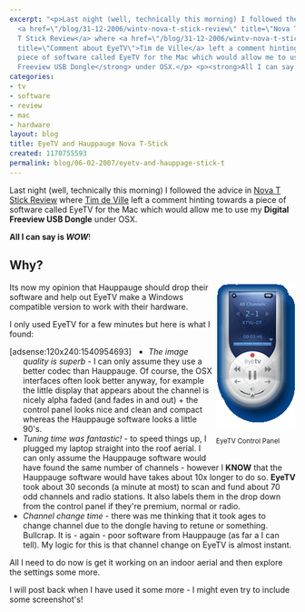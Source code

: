 ```yaml
---
excerpt: "<p>Last night (well, technically this morning) I followed the advice in
  <a href=\"/blog/31-12-2006/wintv-nova-t-stick-review\" title=\"Nova T Stick Review\">Nova
  T Stick Review</a> where <a href=\"/blog/31-12-2006/wintv-nova-t-stick-review#comment-867\"
  title=\"Comment about EyeTV\">Tim de Ville</a> left a comment hinting towards a
  piece of software called EyeTV for the Mac which would allow me to use my <strong>Digital
  Freeview USB Dongle</strong> under OSX.</p> <p><strong>All I can say is <em>WOW</em></strong>!</p>\r\n"
categories:
- tv
- software
- review
- mac
- hardware
layout: blog
title: EyeTV and Hauppauge Nova T-Stick
created: 1170755593
permalink: blog/06-02-2007/eyetv-and-hauppage-stick-t
---
```

<p>Last night (well, technically this morning) I followed the advice in <a href="/blog/31-12-2006/wintv-nova-t-stick-review" title="Nova T Stick Review">Nova T Stick Review</a> where <a href="/blog/31-12-2006/wintv-nova-t-stick-review#comment-867" title="Comment about EyeTV">Tim de Ville</a> left a comment hinting towards a piece of software called EyeTV for the Mac which would allow me to use my <strong>Digital Freeview USB Dongle</strong> under OSX.</p> <p><strong>All I can say is <em>WOW</em></strong>!</p>
<!--break-->
<h2>Why?</h2> <div style="margin: 0px 0px 5px 5px; float: right;"><img width="140" height="255" border="0" src="/sites/thingy-ma-jig.co.uk/files/eyetv.png" alt="EyeTV Panel" /> <p><sup>EyeTV Control Panel</sup></p></div> <p>Its now my opinion that Hauppauge should drop their software and help out EyeTV make a Windows compatible version to work with their hardware.</p> <p>I only used EyeTV for a few minutes but here is what I found:</p> <div style="margin: 0px 30px 0px 0px; float: left;">[adsense:120x240:1540954693]</div> <ul>     <li><em>The image quality is superb</em> - I can only assume they use a better codec than Hauppauge. Of course, the OSX interfaces often look better anyway, for example the little display that appears about the channel is nicely alpha faded (and fades in and out) + the control panel looks nice and clean and compact whereas the Hauppauge software looks a little 90's.</li>     <li><em>Tuning time was fantastic!</em> - to speed things up, I plugged my laptop straight into the roof aerial. I can only assume the Hauppauge software would have found the same number of channels - however I <strong>KNOW</strong> that the Hauppauge software would have takes about 10x longer to do so. <strong>EyeTV</strong> took about 30 seconds (a minute at most) to scan and fund about 70 odd channels and radio stations. It also labels them in the drop down from the control panel if they're premium, normal or radio.</li>     <li><em>Channel change time</em> - there was me thinking that it took ages to change channel due to the dongle having to retune or something. Bullcrap. It is - again - poor software from Hauppauge (as far a I can tell). My logic for this is that channel change on EyeTV is almost instant.</li> </ul> <p>All I need to do now is get it working on an indoor aerial and then explore the settings some more.</p> <p>I will post back when I have used it some more - I might even try to include some screenshot's!</p>
